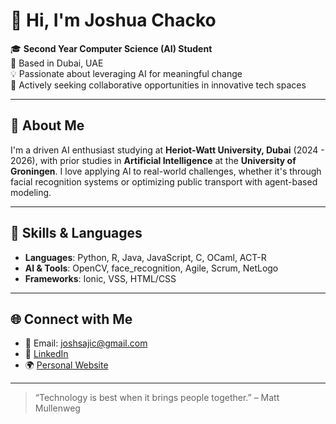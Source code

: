 # 👋 Hi, I'm Joshua Chacko

🎓 **Second Year Computer Science (AI) Student**  
📍 Based in Dubai, UAE  
💡 Passionate about leveraging AI for meaningful change  
🌱 Actively seeking collaborative opportunities in innovative tech spaces

---

## 🚀 About Me

I'm a driven AI enthusiast studying at **Heriot-Watt University, Dubai** (2024 - 2026), with prior studies in **Artificial Intelligence** at the **University of Groningen**. I love applying AI to real-world challenges, whether it's through facial recognition systems or optimizing public transport with agent-based modeling.

---

## 🧠 Skills & Languages

- **Languages**: Python, R, Java, JavaScript, C, OCaml, ACT-R
- **AI & Tools**: OpenCV, face_recognition, Agile, Scrum, NetLogo
- **Frameworks**: Ionic, VSS, HTML/CSS

---


## 🌐 Connect with Me

- 📧 Email: [joshsajic@gmail.com](mailto:joshsajic@gmail.com)  
- 🔗 [LinkedIn]([https://www.linkedin.com](http://www.linkedin.com/in/joshua-s-chacko))   
- 🌍 [Personal Website]([https://www.yourwebsite.com](https://express.adobe.com/page/UPGLpXfdXtwd0/))  

---

> “Technology is best when it brings people together.” – Matt Mullenweg
